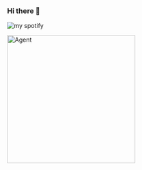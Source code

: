 ### Hi there 👋
![my spotify](https://spotify-recently-played-readme.vercel.app/api?user=21qksgrcjc66tc5bgd3sfdasa)


<img alt="Agent" width="300" src="https://cdn.discordapp.com/attachments/1030254927764799591/1130815943753338890/Screenshot_2023-07-07_171051.png?ex=65cb4b6a&is=65b8d66a&hm=f9deaad89aff3309462445f8804c5d180dd4b343b5c21756a639d320dd383470&">
